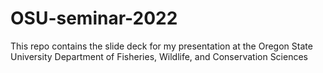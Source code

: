 # OSU-seminar-2022
This repo contains the slide deck for my presentation at the Oregon State University Department of Fisheries, Wildlife, and Conservation Sciences
